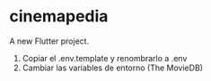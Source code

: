 # cinemapedia

A new Flutter project.

1. Copiar el .env.template y renombrarlo a .env
2. Cambiar las variables de entorno (The MovieDB)